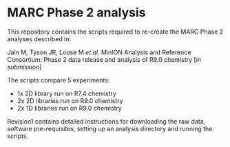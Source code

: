 # MARC Phase 2 analysis

This repository contains the scripts required to re-create the MARC Phase 2 analyses described in:

  Jain M, Tyson JR, Loose M *et al.* MinION Analysis and Reference Consortium: Phase 2 data release and analysis of R9.0 chemistry [*in submission*]

The scripts compare 5 experiments:
- 1x 2D library run on R7.4 chemistry
- 2x 2D libraries run on R9.0 chemistry
- 2x 1D libraries run on R9.0 chemistry

Revision1 contains detailed instructions for downloading the raw data, software pre-requisites, setting up an analysis directory and running the scripts.
